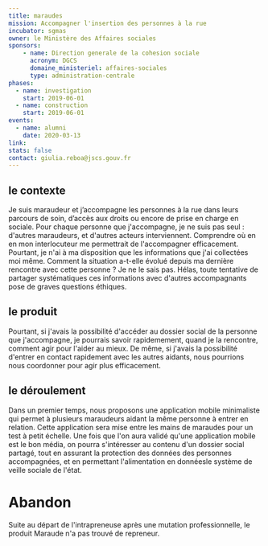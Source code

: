```yaml
---
title: maraudes
mission: Accompagner l'insertion des personnes à la rue
incubator: sgmas
owner: le Ministère des Affaires sociales
sponsors:
    - name: Direction generale de la cohesion sociale
      acronym: DGCS
      domaine_ministeriel: affaires-sociales
      type: administration-centrale
phases:
  - name: investigation
    start: 2019-06-01
  - name: construction
    start: 2019-06-01
events:
  - name: alumni
    date: 2020-03-13
link:
stats: false
contact: giulia.reboa@jscs.gouv.fr
---
```


## le contexte

Je suis maraudeur et j’accompagne les personnes à la rue dans leurs parcours de
soin, d’accès aux droits ou encore de prise en charge en sociale. Pour chaque
personne que j'accompagne, je ne suis pas seul : d'autres maraudeurs, et
d'autres acteurs interviennent. Comprendre où en en mon interlocuteur me
permettrait de l'accompagner efficacement.  Pourtant, je n'ai à ma disposition
que les informations que j'ai collectées moi même. Comment la situation
a-t-elle évolué depuis ma dernière rencontre avec cette personne ? Je ne le
sais pas.  Hélas, toute tentative de partager systématiques ces
informations avec d'autres accompagnants pose de graves questions éthiques.


## le produit

Pourtant, si j'avais la possibilité d'accéder au dossier social de la personne
que j'accompagne, je pourrais savoir rapidemement, quand je la rencontre,
comment agir pour l'aider au mieux. De même, si j'avais la possibilité d'entrer
en contact rapidement avec les autres aidants, nous pourrions nous coordonner
pour agir plus efficacement.


## le déroulement

Dans un premier temps, nous proposons une application mobile minimaliste qui
permet à plusieurs maraudeurs aidant la même personne à entrer en relation.
Cette application sera mise entre les mains de maraudes pour un test à petit
échelle. Une fois que l'on aura validé qu'une application mobile est le bon
média, on pourra s'intéresser au contenu d'un dossier social partagé, tout en
assurant la protection des données des personnes accompagnées, et en permettant
l'alimentation en donnéesle système de veille sociale de l'état.

# Abandon

Suite au départ de l'intrapreneuse après une mutation professionnelle, le produit Maraude n'a pas trouvé de repreneur.
